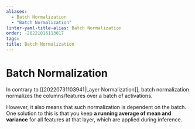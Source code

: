```yaml
---
aliases:
  - Batch Normalization
  - "Batch Normalization"
linter-yaml-title-alias: Batch Normalization
order: -20221016113017
tags: 
title: Batch Normalization
---
```


# Batch Normalization

In contrary to [[20220731103941|Layer Normalization]], batch normalization normalizes the columns/features over a batch of activations.

However, it also means that such normalization is dependent on the batch. One solution to this is that you keep **a running average of mean and variance** for all features at that layer, which are applied during inference.